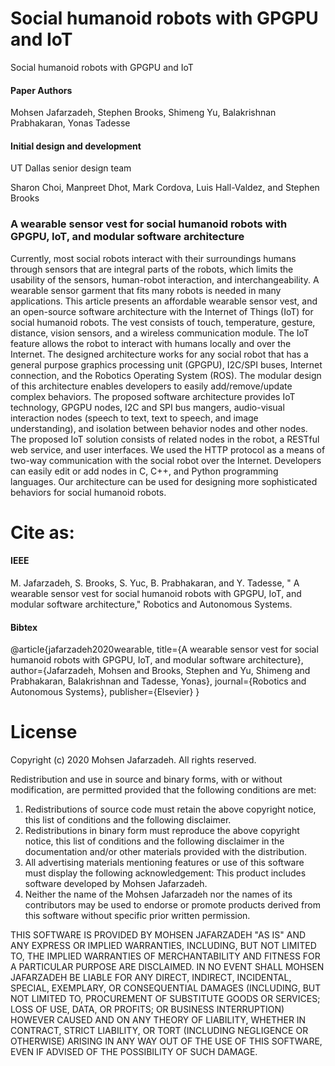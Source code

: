 # Social humanoid robots with GPGPU and IoT

Social humanoid robots with GPGPU and IoT

#### Paper Authors

Mohsen Jafarzadeh, Stephen Brooks, Shimeng Yu, Balakrishnan Prabhakaran, Yonas Tadesse


#### Initial design and development

UT Dallas senior design team

Sharon Choi, Manpreet Dhot, Mark Cordova, Luis Hall-Valdez, and Stephen Brooks


### A wearable sensor vest for social humanoid robots with GPGPU, IoT, and modular software architecture

Currently, most social robots interact with their surroundings humans through sensors that are integral parts of the robots, which limits the usability of the sensors, human-robot interaction, and interchangeability. A wearable sensor garment that fits many robots is needed in many applications. This article presents an affordable wearable sensor vest, and an open-source software architecture with the Internet of Things (IoT) for social humanoid robots. The vest consists of touch, temperature, gesture, distance, vision sensors, and a wireless communication module. The IoT feature allows the robot to interact with humans locally and over the Internet. The designed architecture works for any social robot that has a general purpose graphics processing unit (GPGPU), I2C/SPI buses, Internet connection, and the Robotics Operating System (ROS). The modular design of this architecture enables developers to easily add/remove/update complex behaviors. The proposed software architecture provides IoT technology, GPGPU nodes, I2C and SPI bus mangers, audio-visual interaction nodes (speech to text, text to speech, and image understanding), and isolation between behavior nodes and other nodes. The proposed IoT solution consists of related nodes in the robot, a RESTful web service, and user interfaces. We used the HTTP protocol as a means of two-way communication with the social robot over the Internet.  Developers can easily edit or add nodes in C, C++, and Python programming languages. Our architecture can be used for designing more sophisticated behaviors for social humanoid robots. 



# Cite as:


#### IEEE

M. Jafarzadeh, S. Brooks, S. Yuc, B. Prabhakaran, and Y. Tadesse, " A wearable sensor vest for social humanoid robots with GPGPU, IoT, and modular software architecture," Robotics and Autonomous Systems.


#### Bibtex

@article{jafarzadeh2020wearable,
  title={A wearable sensor vest for social humanoid robots with GPGPU, IoT, and modular software architecture},
  author={Jafarzadeh, Mohsen and Brooks, Stephen and Yu, Shimeng and Prabhakaran, Balakrishnan and Tadesse, Yonas},
  journal={Robotics and Autonomous Systems},
  publisher={Elsevier}
}





# License

Copyright (c) 2020 Mohsen Jafarzadeh. All rights reserved.

Redistribution and use in source and binary forms, with or without modification, are permitted provided that the following conditions are met:

1. Redistributions of source code must retain the above copyright notice, this list of conditions and the following disclaimer.
2. Redistributions in binary form must reproduce the above copyright notice, this list of conditions and the following disclaimer in the documentation and/or other materials provided with the distribution.
3. All advertising materials mentioning features or use of this software must display the following acknowledgement: This product includes software developed by Mohsen Jafarzadeh.
4. Neither the name of the Mohsen Jafarzadeh nor the names of its contributors may be used to endorse or promote products derived from this software without specific prior written permission.

THIS SOFTWARE IS PROVIDED BY MOHSEN JAFARZADEH "AS IS" AND ANY EXPRESS OR IMPLIED WARRANTIES, INCLUDING, BUT NOT LIMITED TO, THE IMPLIED WARRANTIES OF MERCHANTABILITY AND FITNESS FOR A PARTICULAR PURPOSE ARE DISCLAIMED. IN NO EVENT SHALL MOHSEN JAFARZADEH BE LIABLE FOR ANY DIRECT, INDIRECT, INCIDENTAL, SPECIAL, EXEMPLARY, OR CONSEQUENTIAL DAMAGES (INCLUDING, BUT NOT LIMITED TO, PROCUREMENT OF SUBSTITUTE GOODS OR SERVICES; LOSS OF USE, DATA, OR PROFITS; OR BUSINESS INTERRUPTION) HOWEVER CAUSED AND ON ANY THEORY OF LIABILITY, WHETHER IN CONTRACT, STRICT LIABILITY, OR TORT (INCLUDING NEGLIGENCE OR OTHERWISE) ARISING IN ANY WAY OUT OF THE USE OF THIS SOFTWARE, EVEN IF ADVISED OF THE POSSIBILITY OF SUCH DAMAGE.
